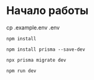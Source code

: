 # Начало работы
cp .example.env .env

```npm install```

```npm install prisma --save-dev```

```npx prisma migrate dev```

```npm run dev```
